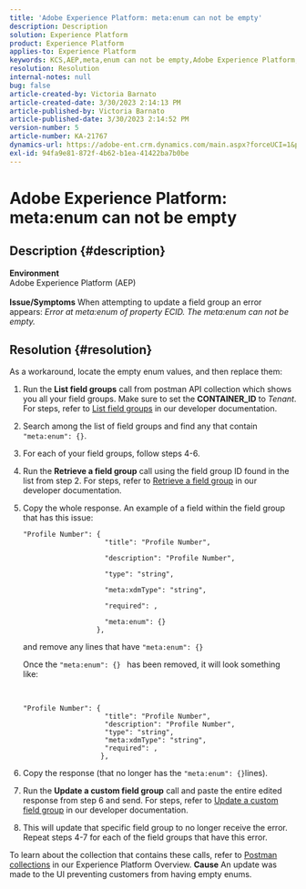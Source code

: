 ```yaml
---
title: 'Adobe Experience Platform: meta:enum can not be empty'
description: Description
solution: Experience Platform
product: Experience Platform
applies-to: Experience Platform
keywords: KCS,AEP,meta,enum can not be empty,Adobe Experience Platform,update field groups,workaround,troubleshooting
resolution: Resolution
internal-notes: null
bug: false
article-created-by: Victoria Barnato
article-created-date: 3/30/2023 2:14:13 PM
article-published-by: Victoria Barnato
article-published-date: 3/30/2023 2:14:52 PM
version-number: 5
article-number: KA-21767
dynamics-url: https://adobe-ent.crm.dynamics.com/main.aspx?forceUCI=1&pagetype=entityrecord&etn=knowledgearticle&id=d7918023-05cf-ed11-b597-6045bd0065b6
exl-id: 94fa9e81-872f-4b62-b1ea-41422ba7b0be
---
```

# Adobe Experience Platform: meta:enum can not be empty

## Description {#description}

<b>Environment</b><br>Adobe Experience Platform (AEP)<br><br><b>Issue/Symptoms</b>
When attempting to update a field group an error appears: *Error at meta:enum of property ECID. The meta:enum can not be empty.*


## Resolution {#resolution}


As a workaround, locate the empty enum values, and then replace them:

1. Run the <b>List field groups</b> call from postman API collection which shows you all your field groups. Make sure to set the <b>CONTAINER_ID</b> to *Tenant*. For steps, refer to [List field groups](https://developer.adobe.com/experience-platform-apis/references/schema-registry/#tag/Field-groups/operation/listFieldGroups) in our developer documentation.
2. Search among the list of field groups and find any that contain `"meta:enum": {}`.
3. For each of your field groups, follow steps 4-6.
4. Run the <b>Retrieve a field group</b> call using the field group ID found in the list from step 2. For steps, refer to [Retrieve a field group](https://developer.adobe.com/experience-platform-apis/references/schema-registry/#tag/Field-groups/operation/retrieveFieldGroup) in our developer documentation.
5. Copy the whole response. An example of a field within the field group that has this issue:

    


    ```clike
    "Profile Number": { 
                        "title": "Profile Number",                                     
                        "description": "Profile Number",                                    
                        "type": "string",                                     
                        "meta:xdmType": "string",                                    
                        "required": ,                                    
                        "meta:enum": {}                               
                      },
    ```



    and remove any lines that have `"meta:enum": {}`

    

    Once the `"meta:enum": {} ` has been removed, it will look something like:

     

    ```clike
    "Profile Number": {
                        "title": "Profile Number",
                        "description": "Profile Number",
                        "type": "string",
                        "meta:xdmType": "string",
                        "required": ,
                       },
    ```
6. Copy the response (that no longer has the `"meta:enum": {}`lines).
7. Run the <b>Update a custom field group</b> call and paste the entire edited response from step 6 and send. For steps, refer to [Update a custom field group](https://developer.adobe.com/experience-platform-apis/references/schema-registry/#tag/Field-groups/operation/patchFieldGroup) in our developer documentation.
8. This will update that specific field group to no longer receive the error. Repeat steps 4-7 for each of the field groups that have this error.


To learn about the collection that contains these calls, refer to [Postman collections](https://experienceleague.adobe.com/docs/experience-platform/landing/platform-apis/postman.html?lang=en#collections) in our Experience Platform Overview.
<b>Cause</b>
An update was made to the UI preventing customers from having empty enums.
